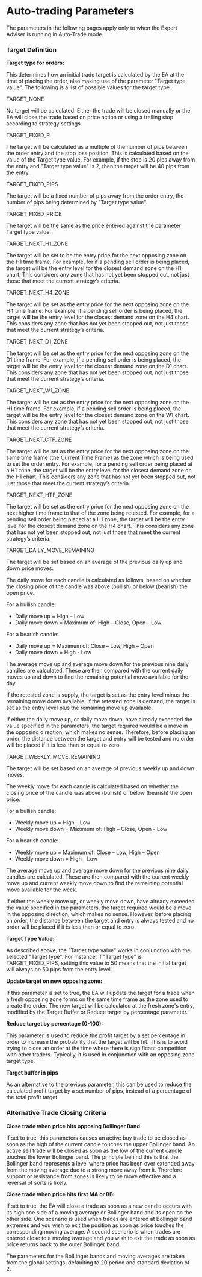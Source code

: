 # Auto-trading Parameters

The parameters in the following pages apply only to when the Expert Adviser is running in Auto-Trade mode

### 

### Target Definition

**Target type for orders:**

This determines how an initial trade target is calculated by the EA at the time of placing the order, also making use of the parameter "Target type value".  The following is a list of possible values for the target type.

TARGET\_NONE

No target will be calculated. Either the trade will be closed manually or the EA will close the trade based on price action or using a trailing stop according to strategy settings.

TARGET\_FIXED\_R

The target will be calculated as a multiple of the number of pips between the order entry and the stop loss position. This is calculated based on the value of the Target type value. For example, if the stop is 20 pips away from the entry and "Target type value" is 2, then the target will be 40 pips from the entry.

TARGET\_FIXED\_PIPS

The target will be a fixed number of pips away from the order entry, the number of pips being determined by "Target type value".

TARGET\_FIXED\_PRICE

The target will be the same as the price entered against the parameter Target type value.

TARGET\_NEXT\_H1\_ZONE

The target will be set to be the entry price for the next opposing zone on the H1 time frame. For example, for if a pending sell order is being placed, the target will be the entry level for the closest demand zone on the H1 chart. This considers any zone that has not yet been stopped out, not just those that meet the current strategy’s criteria.

TARGET\_NEXT\_H4\_ZONE

The target will be set as the entry price for the next opposing zone on the H4 time frame. For example, if a pending sell order is being placed, the target will be the entry level for the closest demand zone on the H4 chart. This considers any zone that has not yet been stopped out, not just those that meet the current strategy’s criteria.

TARGET\_NEXT\_D1\_ZONE

The target will be set as the entry price for the next opposing zone on the D1 time frame. For example, if a pending sell order is being placed, the target will be the entry level for the closest demand zone on the D1 chart. This considers any zone that has not yet been stopped out, not just those that meet the current strategy’s criteria.

TARGET\_NEXT\_W1\_ZONE

The target will be set as the entry price for the next opposing zone on the H1 time frame. For example, if a pending sell order is being placed, the target will be the entry level for the closest demand zone on the W1 chart. This considers any zone that has not yet been stopped out, not just those that meet the current strategy’s criteria.

TARGET\_NEXT\_CTF\_ZONE

The target will be set as the entry price for the next opposing zone on the same time frame \(the Current Time Frame\) as the zone which is being used to set the order entry. For example, for a pending sell order being placed at a H1 zone, the target will be the entry level for the closest demand zone on the H1 chart. This considers any zone that has not yet been stopped out, not just those that meet the current strategy’s criteria.

TARGET\_NEXT\_HTF\_ZONE

The target will be set as the entry price for the next opposing zone on the next higher time frame to that of the zone being retested. For example, for a pending sell order being placed at a H1 zone, the target will be the entry level for the closest demand zone on the H4 chart. This considers any zone that has not yet been stopped out, not just those that meet the current strategy’s criteria.

TARGET\_DAILY\_MOVE\_REMAINING

The target will be set based on an average of the previous daily up and down price moves.

The daily move for each candle is calculated as follows, based on whether the closing price of the candle was above \(bullish\) or below \(bearish\) the open price.

For a bullish candle:

* Daily move up = High – Low
* Daily move down = Maximum of: High – Close, Open - Low

For a bearish candle:

* Daily move up = Maximum of: Close – Low, High – Open
* Daily move down = High - Low

The average move up and average move down for the previous nine daily candles are calculated. These are then compared with the current daily moves up and down to find the remaining potential move available for the day.

If the retested zone is supply, the target is set as the entry level minus the remaining move down available. If the retested zone is demand, the target is set as the entry level plus the remaining move up available.

If either the daily move up, or daily move down, have already exceeded the value specified in the parameters, the target required would be a move in the opposing direction, which makes no sense. Therefore, before placing an order, the distance between the target and entry will be tested and no order will be placed if it is less than or equal to zero.

TARGET\_WEEKLY\_MOVE\_REMAINING

The target will be set based on an average of previous weekly up and down moves.

The weekly move for each candle is calculated based on whether the closing price of the candle was above \(bullish\) or below \(bearish\) the open price.

For a bullish candle:

* Weekly move up = High – Low
* Weekly move down = Maximum of: High – Close, Open - Low

For a bearish candle:

* Weekly move up = Maximum of: Close – Low, High – Open
* Weekly move down = High - Low

The average move up and average move down for the previous nine daily candles are calculated. These are then compared with the current weekly move up and current weekly move down to find the remaining potential move available for the week.

If either the weekly move up, or weekly move down, have already exceeded the value specified in the parameters, the target required would be a move in the opposing direction, which makes no sense. However, before placing an order, the distance between the target and entry is always tested and no order will be placed if it is less than or equal to zero.

**Target Type Value:**

As described above, the "Target type value" works in conjunction with the selected "Target type". For instance, if "Target type" is TARGET\_FIXED\_PIPS, setting this value to 50 means that the initial target will always be 50 pips from the entry level.

**Update target on new opposing zone:**

If this parameter is set to true, the EA will update the target for a trade when a fresh opposing zone forms on the same time frame as the zone used to create the order. The new target will be calculated at the fresh zone's entry, modified by the Target Buffer or Reduce target by percentage parameter.

**Reduce target by percentage \(0-100\):**

This parameter is used to reduce the profit target by a set percentage in order to increase the probability that the target will be hit. This is to avoid trying to close an order at the time where there is significant competition with other traders. Typically, it is used in conjunction with an opposing zone target type.

**Target buffer in pips**

As an alternative to the previous parameter, this can be used to reduce the calculated profit target by a set number of pips, instead of a percentage of the total profit target.

### Alternative Trade Closing Criteria

**Close trade when price hits opposing Bollinger Band:**

If set to true, this parameters causes an active buy trade to be closed as soon as the high of the current candle touches the upper Bollinger band. An active sell trade will be closed as soon as the low of the current candle touches the lower Bollinger band. The principle behind this is that the Bollinger band represents a level where price has been over extended away from the moving average due to a strong move away from it. Therefore support or resistance from zones is likely to be move effective and a reversal of sorts is likely.

**Close trade when price hits first MA or BB:**

If set to true, the EA will close a trade as soon as a new candle occurs with its high one side of a moving average or Bollinger band and its open on the other side. One scenario is  used when trades are entered at Bollinger band extremes and you wish to exit the position as soon as price touches the corresponding moving average. A second scenario is when trades are entered close to a moving average and you wish to exit the trade as soon as price returns back to the outer Bollinger band.

The parameters for the BolLinger bands and moving averages are taken from the global settings, defaulting to 20 period and standard deviation of 2.

